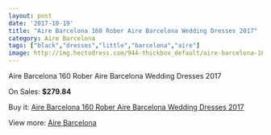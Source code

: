 ```yaml
---
layout: post
date: '2017-10-19'
title: "Aire Barcelona 160 Rober Aire Barcelona Wedding Dresses 2017"
category: Aire Barcelona
tags: ["black","dresses","little","barcelona","aire"]
image: http://img.hectodress.com/944-thickbox_default/aire-barcelona-160-rober-aire-barcelona-wedding-dresses-2013.jpg
---
```

Aire Barcelona 160 Rober Aire Barcelona Wedding Dresses 2017

On Sales: **$279.84**
<a href="https://www.hectodress.com/aire-barcelona/611-aire-barcelona-160-rober-aire-barcelona-wedding-dresses-2013.html"><amp-img layout="responsive" width="600" height="600" src="//img.hectodress.com/944-thickbox_default/aire-barcelona-160-rober-aire-barcelona-wedding-dresses-2013.jpg" alt="Aire Barcelona 160 Rober Aire Barcelona Wedding Dresses 2017 0" /></a>

Buy it: [Aire Barcelona 160 Rober Aire Barcelona Wedding Dresses 2017](https://www.hectodress.com/aire-barcelona/611-aire-barcelona-160-rober-aire-barcelona-wedding-dresses-2013.html "Aire Barcelona 160 Rober Aire Barcelona Wedding Dresses 2017")

View more: [Aire Barcelona](https://www.hectodress.com/7-aire-barcelona "Aire Barcelona")